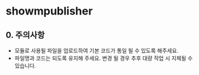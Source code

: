 # showmpublisher
## 0. 주의사항
- 모듈로 사용될 파일을 업로드하여 기본 코드가 통일 될 수 있도록 해주세요.
- 파일명과 코드는 되도록 유지해 주세요. 변경 될 경우 추후 대량 작업 시 지체될 수 있습니다.
